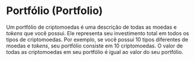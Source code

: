 # Portfólio (Portfolio)

Um portfólio de criptomoedas é uma descrição de todas as moedas e _tokens_ que você possui. Ele representa seu investimento total em todos os tipos de criptomoedas. Por exemplo, se você possui 10 tipos diferentes de moedas e _tokens_, seu portfólio consiste em 10 criptomoedas. O valor de todas as criptomoedas em seu portfólio é igual ao valor do seu portfólio.